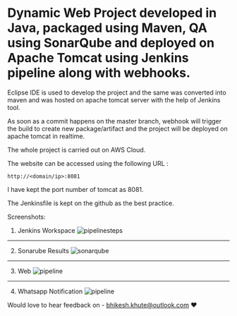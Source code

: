 
# Dynamic Web Project developed in Java, packaged using Maven, QA using SonarQube and deployed on Apache Tomcat using Jenkins pipeline along with webhooks.

Eclipse IDE is used to develop the project and the same was converted into maven and was hosted on apache tomcat server with the help of Jenkins tool.

As soon as a commit happens on the master branch, webhook will trigger the build to create new package/artifact and the project will be deployed on apache tomcat in realtime.

The whole project is carried out on AWS Cloud.

The website can be accessed using the following URL :

```
http://<domain/ip>:8081
```
I have kept the port number of tomcat as 8081.

The Jenkinsfile is kept on the github as the best practice. 

Screenshots:

1. Jenkins Workspace
![pipelinesteps]([Java_Sonar_Whatsapp](https://github.com/bhikeshkhute/java-maven-pipeline/assets/35907619/415fb0e3-8749-449d-8c46-59deeecf49f5)
)

---
2. Sonarube Results
![sonarqube]([Sonar_new](https://github.com/bhikeshkhute/java-maven-pipeline/assets/35907619/12a26bc9-ec93-435b-aa72-97206437ed1c)
)

---
3. Web 
![pipeline](https://user-images.githubusercontent.com/35907619/231505304-4c564fa8-d114-46dd-b260-116be4283f4a.jpg)

---
4. Whatsapp Notification
![pipeline]([Whatsapp_Notif](https://github.com/bhikeshkhute/java-maven-pipeline/assets/35907619/6e1d36ce-b64b-4537-8f1b-9ad0891084ee)
)

Would love to hear feedback on - bhikesh.khute@outlook.com :heart:



